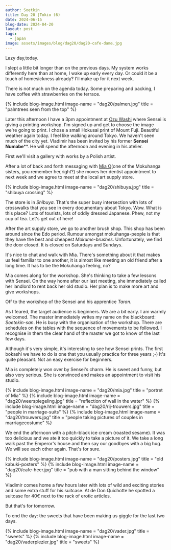 ```yaml
---
author: Soetkin
title: Day 20 |Tokio (6)
date: 2024-06-15
blog-date: 2024-04-20
layout: post
tags:
  - japan
image: assets/images/blog/dag20/dag20-cafe-dame.jpg
---
```


Lazy day,today.

I slept a little bit longer than on the previous days. My system works differently here than at home, I wake up early every day. 
Or could it be a touch of homesickness already? I'll make up for it next week.

There is not much on the agenda today. Some preparing and packing, I have coffee with strawberries on the terrace. 

{% include blog-image.html image-name = "dag20/palmen.jpg" title = "palmtrees seen from the top" %}

Later this afternoon I have a 3pm appointment at [Ozu Washi](https://www.ozuwashi.net/en/) where Sensei is giving a printing workshop. I'm signed up and get to choose the image we're going to print. I chose a small Hokusai print of Mount Fuji.
Beautiful weather again today. I feel like walking around Tokyo. We haven't seen much of the city yet.
Vladimir has been invited by his former **Sensei Numabe****. He will spend the afternoon and evening in his atelier. 

First we'll visit a gallery with works by a Polish artist.

After a lot of back and forth messaging with [Mia O](https://mia-o.format.com)(one of the Mokuhanga sisters, you remember her,right?) she moves her dentist appointment to next week and we agree to meet at the local art supply store. 

{% include blog-image.html image-name = "dag20/shibuya.jpg" title = "shibuya crossing" %}

The store is in *Shibuya*. That's the super busy intersection with lots of crosswalks that you see in every documentary about Tokyo. Wow. What is this place? Lots of tourists, lots of oddly dressed Japanese. 
Phew, not my cup of tea. Let's get out of here!

After the art supply store, we go to another brush shop. This shop has been around since the Edo period. Rumour amongst mokuhanga-people is that they have the best and cheapest *Mokume-brushes*. 
Unfortunately, we find the door closed. It is closed on Saturdays and Sundays.

It's nice to chat and walk with Mia. 
There's something about it that makes us feel familiar to one another, it is almost like meeting an old friend after a long time. It has to be the Mokuhanga feeling, no?

Mia comes along for the workshop. She's thinking to take a few lessons with Sensei. On the way home after our last meeting, she immediately called her landlord to rent back her old studio. Her plan is to make more art and give workshops.

Off to the workshop of the Sensei and his apprentice *Taran*. 

As I feared, the target audience is beginners. We are a bit early. I am warmly welcomed. 
The master immediately writes my name on the blackboard: *Soetekin-san*. 
He is busy with the organisation of the workshop. There are schedules on the tables with the sequence of movements to be followed. 
I recognise in them the clear hand of the master we got to know of the last few days.

Although it's very simple, it's interesting to see how Sensei prints. The first bokashi we have to do is one that you usually practice for three years ;-)
It's quite pleasant. Not an easy exercise for beginners. 

Mia is completely won over by Sensei's charm. He is sweet and funny, but also very serious. She is convinced and makes an appointment to visit his studio.

{% include blog-image.html image-name = "dag20/mia.jpg" title = "portret of Mia" %}
{% include blog-image.html image-name = "dag20/weerspiegeling.jpg" title = "reflection of wall in the water" %}
{% include blog-image.html image-name = "dag20/rij-trouwers.jpg" title = "people in marriage-suits" %}
{% include blog-image.html image-name = "dag20/trouwers.jpg" title = "people taking pictures of couples in marriagecostume" %}

We end the afternoon with a pitch-black ice cream (roasted sesame). 
It was too delicious and we ate it too quickly to take a picture of it. 
We take a long walk past the Emperor's house and then say our goodbyes with a big hug. 
We will see each other again. That's for sure.

{% include blog-image.html image-name = "dag20/posters.jpg" title = "old kabuki-posters" %}
{% include blog-image.html image-name = "dag20/cafe-heer.jpg" title = "pub with a man sitting behind the window" %}

Vladimir comes home a few hours later with lots of wild and exciting stories and some extra stuff for his suitcase. At de Don Quichotte he spotted a suitcase for 40€ next to the rack of erotic articles.

But that's for tomorrow.

To end the day: the sweets that have been making us giggle for the last two days.

{% include blog-image.html image-name = "dag20/vader.jpg" title = "sweets" %}
{% include blog-image.html image-name = "dag20/vaderplezier.jpg" title = "sweets" %}
